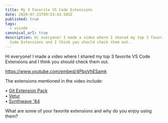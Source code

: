 ```yaml
---
title: My 3 Favorite VS Code Extensions
date: 2020-07-21T09:53:43.585Z
published: true
tags:
  - vscode
canonical_url: true
description: Hi everyone! I made a video where I shared my top 3 favorite VS
  Code Extensions and I think you should check them out.
---
```

Hi everyone! I made a video where I shared my top 3 favorite VS Code Extensions and I think you should check them out.

https://www.youtube.com/embed/4PboVhESamk

The extensions mentioned in the video include:

•  [Git Extension Pack](https://marketplace.visualstudio.com/items?itemName=donjayamanne.git-extension-pack)  
•  [Vetur](https://marketplace.visualstudio.com/items?itemName=octref.vetur)  
•  [Synthwave '84](https://marketplace.visualstudio.com/items?itemName=RobbOwen.synthwave-vscode)

What are some of your favorite extensions and why do you enjoy using them?